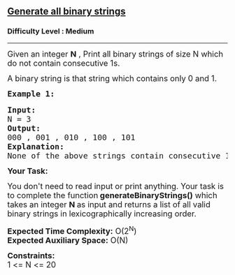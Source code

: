 <h2><a href="https://practice.geeksforgeeks.org/problems/generate-all-binary-strings/1?utm_source=youtube&utm_medium=collab_striver_ytdescription&utm_campaign=generate-all-binary-strings">Generate all binary strings</a></h2><h3>Difficulty Level : Medium</h3><hr><div class="problems_problem_content__Xm_eO"><p><span style="font-size:18px">Given an integer <strong>N</strong>&nbsp;, Print all binary strings of size N&nbsp;which do not contain&nbsp;consecutive 1s.</span></p>

<p><span style="font-size:18px">A binary string is that string which contains only 0 and 1.</span></p>

<pre><span style="font-size:18px"><strong>Example 1:</strong></span>

<span style="font-size:18px"><strong>Input:</strong>
N = 3
<strong>Output:</strong>
000 , 001 , 010 , 100 , 101
<strong>Explanation:</strong>
None of the above strings contain consecutive 1s. "110" is not an answer as it has '1's occuring consecutively. </span></pre>

<p><span style="font-size:18px"><strong>Your Task:</strong></span></p>

<p><span style="font-size:18px">You don't need to read input or print anything. Your task is to complete the function<strong> generateBinaryStrings()</strong>&nbsp;which takes an integer <strong>N </strong>as input and&nbsp;returns a list of all valid binary strings in lexicographically increasing order.</span></p>

<p><span style="font-size:18px"><strong>Expected Time Complexity:</strong> O(2<sup>N</sup>)<br>
<strong>Expected Auxiliary Space:</strong> O(N)</span></p>

<p><span style="font-size:18px"><strong>Constraints:</strong><br>
1 &lt;= N &lt;= 20</span></p>
</div>